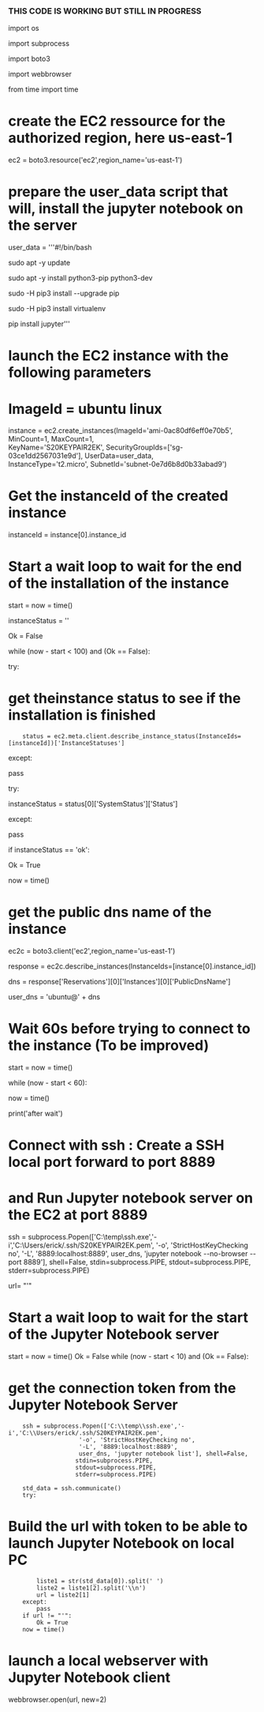 ### THIS CODE IS WORKING BUT STILL IN PROGRESS
  import os
  
  import subprocess
  
  import boto3
  
  import webbrowser
  
  from time import time
# create the EC2 ressource for the authorized region, here us-east-1
ec2 = boto3.resource('ec2',region_name='us-east-1')

# prepare the user_data script that will, install the jupyter notebook on the server
user_data = '''#!/bin/bash

sudo apt -y update

sudo apt -y install python3-pip python3-dev

sudo -H pip3 install --upgrade pip

sudo -H pip3 install virtualenv

pip install jupyter'''

# launch the EC2 instance with the following parameters
# ImageId = ubuntu linux

instance = ec2.create_instances(ImageId='ami-0ac80df6eff0e70b5', MinCount=1, MaxCount=1, \
                                KeyName='S20KEYPAIR2EK', SecurityGroupIds=['sg-03ce1dd2567031e9d'], UserData=user_data, \
                                InstanceType='t2.micro', SubnetId='subnet-0e7d6b8d0b33abad9')

# Get the instanceId of the created instance
instanceId = instance[0].instance_id

# Start a wait loop to wait for the end of the installation of the instance
start = now = time()

instanceStatus = ''

Ok = False

while (now - start < 100) and (Ok == False):

try:
# get theinstance status to see if the installation is finished
        status = ec2.meta.client.describe_instance_status(InstanceIds=[instanceId])['InstanceStatuses']
   
   except:
   
   pass
   
   try:
   
   instanceStatus = status[0]['SystemStatus']['Status']
   
   except:
   
   pass
   
   if instanceStatus == 'ok':

Ok = True

now = time()

# get the public dns name of the instance
ec2c = boto3.client('ec2',region_name='us-east-1')

response = ec2c.describe_instances(InstanceIds=[instance[0].instance_id])

dns = response['Reservations'][0]['Instances'][0]['PublicDnsName']

user_dns = 'ubuntu@' + dns

# Wait 60s before trying to connect to the instance (To be improved)
start = now = time()

while (now - start < 60):

now = time()

print('after wait')

# Connect with ssh : Create a SSH local port forward to port 8889
# and Run Jupyter notebook server on the EC2 at port 8889
ssh = subprocess.Popen(['C:\\temp\\ssh.exe','-i','C:\\Users/erick/.ssh/S20KEYPAIR2EK.pem', 
                        '-o', 'StrictHostKeyChecking no',
                        '-L', '8889:localhost:8889',
                        user_dns, 'jupyter notebook --no-browser --port 8889'], shell=False, 
                       stdin=subprocess.PIPE,
                       stdout=subprocess.PIPE,
                       stderr=subprocess.PIPE)

url= "'"
# Start a wait loop to wait for the start of the Jupyter Notebook server
start = now = time()
Ok = False
while (now - start < 10) and (Ok == False):
# get the connection token from the Jupyter Notebook Server
        ssh = subprocess.Popen(['C:\\temp\\ssh.exe','-i','C:\\Users/erick/.ssh/S20KEYPAIR2EK.pem', 
                        '-o', 'StrictHostKeyChecking no',
                        '-L', '8889:localhost:8889',
                        user_dns, 'jupyter notebook list'], shell=False, 
                       stdin=subprocess.PIPE,
                       stdout=subprocess.PIPE,
                       stderr=subprocess.PIPE)

        std_data = ssh.communicate()
        try:
# Build the url with token to be able to launch Jupyter Notebook on local PC
            liste1 = str(std_data[0]).split(' ')
            liste2 = liste1[2].split('\\n')
            url = liste2[1]
        except:
            pass
        if url != "'":
            Ok = True
        now = time()
# launch a local webserver with Jupyter Notebook client
webbrowser.open(url, new=2)

